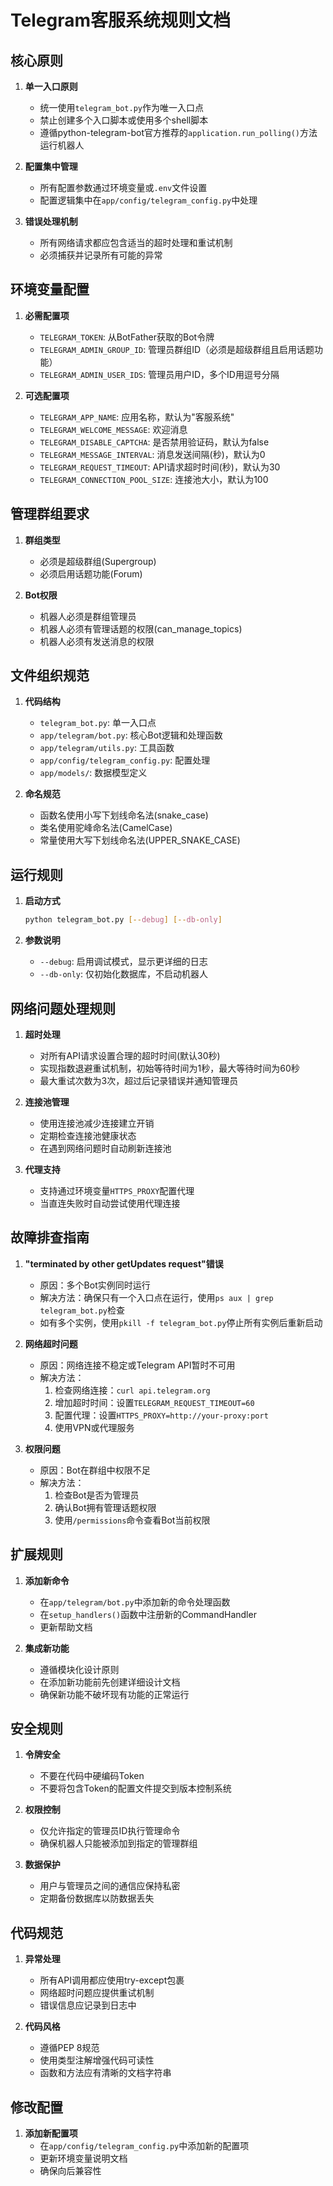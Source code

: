 # Telegram客服系统规则文档

## 核心原则

1. **单一入口原则**
   - 统一使用`telegram_bot.py`作为唯一入口点
   - 禁止创建多个入口脚本或使用多个shell脚本
   - 遵循python-telegram-bot官方推荐的`application.run_polling()`方法运行机器人

2. **配置集中管理**
   - 所有配置参数通过环境变量或`.env`文件设置
   - 配置逻辑集中在`app/config/telegram_config.py`中处理

3. **错误处理机制**
   - 所有网络请求都应包含适当的超时处理和重试机制
   - 必须捕获并记录所有可能的异常

## 环境变量配置

1. **必需配置项**
   - `TELEGRAM_TOKEN`: 从BotFather获取的Bot令牌
   - `TELEGRAM_ADMIN_GROUP_ID`: 管理员群组ID（必须是超级群组且启用话题功能）
   - `TELEGRAM_ADMIN_USER_IDS`: 管理员用户ID，多个ID用逗号分隔

2. **可选配置项**
   - `TELEGRAM_APP_NAME`: 应用名称，默认为"客服系统"
   - `TELEGRAM_WELCOME_MESSAGE`: 欢迎消息
   - `TELEGRAM_DISABLE_CAPTCHA`: 是否禁用验证码，默认为false
   - `TELEGRAM_MESSAGE_INTERVAL`: 消息发送间隔(秒)，默认为0
   - `TELEGRAM_REQUEST_TIMEOUT`: API请求超时时间(秒)，默认为30
   - `TELEGRAM_CONNECTION_POOL_SIZE`: 连接池大小，默认为100

## 管理群组要求

1. **群组类型**
   - 必须是超级群组(Supergroup)
   - 必须启用话题功能(Forum)

2. **Bot权限**
   - 机器人必须是群组管理员
   - 机器人必须有管理话题的权限(can_manage_topics)
   - 机器人必须有发送消息的权限

## 文件组织规范

1. **代码结构**
   - `telegram_bot.py`: 单一入口点
   - `app/telegram/bot.py`: 核心Bot逻辑和处理函数
   - `app/telegram/utils.py`: 工具函数
   - `app/config/telegram_config.py`: 配置处理
   - `app/models/`: 数据模型定义

2. **命名规范**
   - 函数名使用小写下划线命名法(snake_case)
   - 类名使用驼峰命名法(CamelCase)
   - 常量使用大写下划线命名法(UPPER_SNAKE_CASE)

## 运行规则

1. **启动方式**
   ```bash
   python telegram_bot.py [--debug] [--db-only]
   ```

2. **参数说明**
   - `--debug`: 启用调试模式，显示更详细的日志
   - `--db-only`: 仅初始化数据库，不启动机器人

## 网络问题处理规则

1. **超时处理**
   - 对所有API请求设置合理的超时时间(默认30秒)
   - 实现指数退避重试机制，初始等待时间为1秒，最大等待时间为60秒
   - 最大重试次数为3次，超过后记录错误并通知管理员

2. **连接池管理**
   - 使用连接池减少连接建立开销
   - 定期检查连接池健康状态
   - 在遇到网络问题时自动刷新连接池

3. **代理支持**
   - 支持通过环境变量`HTTPS_PROXY`配置代理
   - 当直连失败时自动尝试使用代理连接

## 故障排查指南

1. **"terminated by other getUpdates request"错误**
   - 原因：多个Bot实例同时运行
   - 解决方法：确保只有一个入口点在运行，使用`ps aux | grep telegram_bot.py`检查
   - 如有多个实例，使用`pkill -f telegram_bot.py`停止所有实例后重新启动

2. **网络超时问题**
   - 原因：网络连接不稳定或Telegram API暂时不可用
   - 解决方法：
     1. 检查网络连接：`curl api.telegram.org`
     2. 增加超时时间：设置`TELEGRAM_REQUEST_TIMEOUT=60`
     3. 配置代理：设置`HTTPS_PROXY=http://your-proxy:port`
     4. 使用VPN或代理服务

3. **权限问题**
   - 原因：Bot在群组中权限不足
   - 解决方法：
     1. 检查Bot是否为管理员
     2. 确认Bot拥有管理话题权限
     3. 使用`/permissions`命令查看Bot当前权限

## 扩展规则

1. **添加新命令**
   - 在`app/telegram/bot.py`中添加新的命令处理函数
   - 在`setup_handlers()`函数中注册新的CommandHandler
   - 更新帮助文档

2. **集成新功能**
   - 遵循模块化设计原则
   - 在添加新功能前先创建详细设计文档
   - 确保新功能不破坏现有功能的正常运行

## 安全规则

1. **令牌安全**
   - 不要在代码中硬编码Token
   - 不要将包含Token的配置文件提交到版本控制系统

2. **权限控制**
   - 仅允许指定的管理员ID执行管理命令
   - 确保机器人只能被添加到指定的管理群组

3. **数据保护**
   - 用户与管理员之间的通信应保持私密
   - 定期备份数据库以防数据丢失

## 代码规范

1. **异常处理**
   - 所有API调用都应使用try-except包裹
   - 网络超时问题应提供重试机制
   - 错误信息应记录到日志中

2. **代码风格**
   - 遵循PEP 8规范
   - 使用类型注解增强代码可读性
   - 函数和方法应有清晰的文档字符串

## 修改配置

1. **添加新配置项**
   - 在`app/config/telegram_config.py`中添加新的配置项
   - 更新环境变量说明文档
   - 确保向后兼容性 